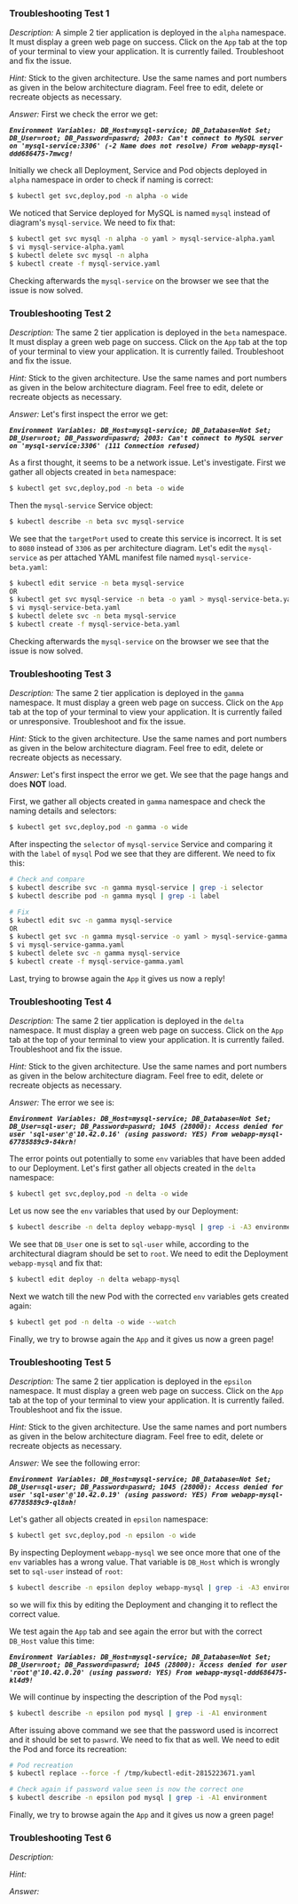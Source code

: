 ### Troubleshooting Test 1

*Description:* A simple 2 tier application is deployed in the `alpha` namespace. It must display a green web page on success. Click on the `App` tab at the top of your terminal to view your application. It is currently failed. Troubleshoot and fix the issue.

*Hint:* Stick to the given architecture. Use the same names and port numbers as given in the below architecture diagram. Feel free to edit, delete or recreate objects as necessary.

*Answer:* First we check the error we get:

***`Environment Variables: DB_Host=mysql-service; DB_Database=Not Set; DB_User=root; DB_Password=paswrd; 2003: Can't connect to MySQL server on 'mysql-service:3306' (-2 Name does not resolve)
From webapp-mysql-ddd686475-7mwcg!`***

Initially we check all Deployment, Service and Pod objects deployed in `alpha` namespace in order to check if naming is correct:

```bash
$ kubectl get svc,deploy,pod -n alpha -o wide
`````

We noticed that Service deployed for MySQL is named `mysql` instead of diagram's `mysql-service`. We need to fix that:

```bash
$ kubectl get svc mysql -n alpha -o yaml > mysql-service-alpha.yaml
$ vi mysql-service-alpha.yaml
$ kubectl delete svc mysql -n alpha
$ kubectl create -f mysql-service.yaml
```

Checking afterwards the `mysql-service` on the browser we see that the issue is now solved.

### Troubleshooting Test 2

*Description:* The same 2 tier application is deployed in the `beta` namespace. It must display a green web page on success. Click on the `App` tab at the top of your terminal to view your application. It is currently failed. Troubleshoot and fix the issue.

*Hint:* Stick to the given architecture. Use the same names and port numbers as given in the below architecture diagram. Feel free to edit, delete or recreate objects as necessary.

*Answer:* Let's first inspect the error we get:

***`Environment Variables: DB_Host=mysql-service; DB_Database=Not Set; DB_User=root; DB_Password=paswrd; 2003: Can't connect to MySQL server on 'mysql-service:3306' (111 Connection refused)`***

As a first thought, it seems to be a network issue. Let's investigate. First we gather all objects created in `beta` namespace:

```bash
$ kubectl get svc,deploy,pod -n beta -o wide
`````

Then the `mysql-service` Service object:

```bash
$ kubectl describe -n beta svc mysql-service
`````
We see that the `targetPort` used to create this service is incorrect. It is set to `8080` instead of `3306` as per architecture diagram. Let's edit the `mysql-service` as per attached YAML manifest file named `mysql-service-beta.yaml`:

```bash
$ kubectl edit service -n beta mysql-service
OR
$ kubectl get svc mysql-service -n beta -o yaml > mysql-service-beta.yaml
$ vi mysql-service-beta.yaml
$ kubectl delete svc -n beta mysql-service
$ kubectl create -f mysql-service-beta.yaml
```

Checking afterwards the `mysql-service` on the browser we see that the issue is now solved.

### Troubleshooting Test 3

*Description:* The same 2 tier application is deployed in the `gamma` namespace. It must display a green web page on success. Click on the `App` tab at the top of your terminal to view your application. It is currently failed or unresponsive. Troubleshoot and fix the issue.

*Hint:* Stick to the given architecture. Use the same names and port numbers as given in the below architecture diagram. Feel free to edit, delete or recreate objects as necessary.

*Answer:* Let's first inspect the error we get. We see that the page hangs and does **NOT** load.

First, we gather all objects created in `gamma` namespace and check the naming details and selectors:

```bash
$ kubectl get svc,deploy,pod -n gamma -o wide
`````

After inspecting the `selector` of `mysql-service` Service and comparing it with the `label` of `mysql` Pod we see that they are different. We need to fix this:

```bash
# Check and compare
$ kubectl describe svc -n gamma mysql-service | grep -i selector
$ kubectl describe pod -n gamma mysql | grep -i label

# Fix
$ kubectl edit svc -n gamma mysql-service
OR
$ kubectl get svc -n gamma mysql-service -o yaml > mysql-service-gamma.yaml
$ vi mysql-service-gamma.yaml
$ kubectl delete svc -n gamma mysql-service
$ kubectl create -f mysql-service-gamma.yaml
```

Last, trying to browse again the `App` it gives us now a reply!

### Troubleshooting Test 4

*Description:* The same 2 tier application is deployed in the `delta` namespace. It must display a green web page on success. Click on the `App` tab at the top of your terminal to view your application. It is currently failed. Troubleshoot and fix the issue.

*Hint:* Stick to the given architecture. Use the same names and port numbers as given in the below architecture diagram. Feel free to edit, delete or recreate objects as necessary.

*Answer:* The error we see is:

***`Environment Variables: DB_Host=mysql-service; DB_Database=Not Set; DB_User=sql-user; DB_Password=paswrd; 1045 (28000): Access denied for user 'sql-user'@'10.42.0.16' (using password: YES)
From webapp-mysql-67785889c9-84krh!`***

The error points out potentially to some `env` variables that have been added to our Deployment.
Let's first gather all objects created in the `delta` namespace:

```bash
$ kubectl get svc,deploy,pod -n delta -o wide
`````

Let us now see the `env` variables that used by our Deployment:

```bash
$ kubectl describe -n delta deploy webapp-mysql | grep -i -A3 environment
```

We see that `DB_User` one is set to `sql-user` while, according to the architectural diagram should be set to `root`. We need to edit the Deployment `webapp-mysql` and fix that:

```bash
$ kubectl edit deploy -n delta webapp-mysql
```

Next we watch till the new Pod with the corrected `env` variables gets created again:

```bash
$ kubectl get pod -n delta -o wide --watch
```

Finally, we try to browse again the `App` and it gives us now a green page!

### Troubleshooting Test 5

*Description:* The same 2 tier application is deployed in the `epsilon` namespace. It must display a green web page on success. Click on the `App` tab at the top of your terminal to view your application. It is currently failed. Troubleshoot and fix the issue.

*Hint:* Stick to the given architecture. Use the same names and port numbers as given in the below architecture diagram. Feel free to edit, delete or recreate objects as necessary.

*Answer:* We see the following error:

***`Environment Variables: DB_Host=mysql-service; DB_Database=Not Set; DB_User=sql-user; DB_Password=paswrd; 1045 (28000): Access denied for user 'sql-user'@'10.42.0.19' (using password: YES)
From webapp-mysql-67785889c9-ql8nh!`***

Let's gather all objects created in `epsilon` namespace:

```bash
$ kubectl get svc,deploy,pod -n epsilon -o wide
`````

By inspecting Deployment `webapp-mysql` we see once more that one of the `env` variables has a wrong value. That variable is `DB_Host` which is wrongly set to `sql-user` instead of `root`:

```bash
$ kubectl describe -n epsilon deploy webapp-mysql | grep -i -A3 environment
```

so we will fix this by editing the Deployment and changing it to reflect the correct value.

We test again the `App` tab and see again the error but with the correct `DB_Host` value this time:

***`Environment Variables: DB_Host=mysql-service; DB_Database=Not Set; DB_User=root; DB_Password=paswrd; 1045 (28000): Access denied for user 'root'@'10.42.0.20' (using password: YES)
From webapp-mysql-ddd686475-kl4d9!`***

We will continue by inspecting the description of the Pod `mysql`:

```bash
$ kubectl describe -n epsilon pod mysql | grep -i -A1 environment
```

After issuing above command we see that the password used is incorrect and it should be set to `paswrd`. We need to fix that as well.
We need to edit the Pod and force its recreation:

```bash
# Pod recreation
$ kubectl replace --force -f /tmp/kubectl-edit-2815223671.yaml

# Check again if password value seen is now the correct one
$ kubectl describe -n epsilon pod mysql | grep -i -A1 environment
```

Finally, we try to browse again the `App` and it gives us now a green page!

### Troubleshooting Test 6

*Description:*

*Hint:*

*Answer:*

```bash

`````

